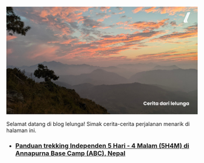 ---
---

![banner-blog.jpg](banner-blog.jpg)

Selamat datang di blog lelunga!
Simak cerita-cerita perjalanan menarik di halaman ini.

- ### [Panduan trekking Independen 5 Hari - 4 Malam (5H4M) di Annapurna Base Camp (ABC), Nepal](/posts/trekking-independen-ke-annapurna-base-camp)
